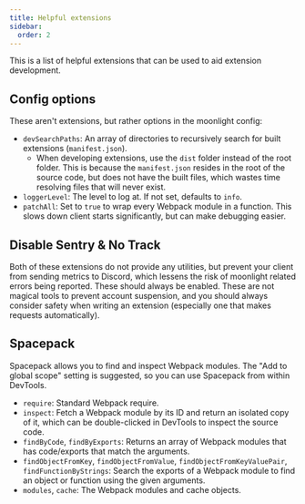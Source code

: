 ```yaml
---
title: Helpful extensions
sidebar:
  order: 2
---
```


This is a list of helpful extensions that can be used to aid extension development.

## Config options

These aren't extensions, but rather options in the moonlight config:

- `devSearchPaths`: An array of directories to recursively search for built extensions (`manifest.json`).
  - When developing extensions, use the `dist` folder instead of the root folder. This is because the `manifest.json` resides in the root of the source code, but does not have the built files, which wastes time resolving files that will never exist.
- `loggerLevel`: The level to log at. If not set, defaults to `info`.
- `patchAll`: Set to `true` to wrap every Webpack module in a function. This slows down client starts significantly, but can make debugging easier.

## Disable Sentry & No Track

Both of these extensions do not provide any utilities, but prevent your client from sending metrics to Discord, which lessens the risk of moonlight related errors being reported. These should always be enabled. These are not magical tools to prevent account suspension, and you should always consider safety when writing an extension (especially one that makes requests automatically).

## Spacepack

Spacepack allows you to find and inspect Webpack modules. The "Add to global scope" setting is suggested, so you can use Spacepack from within DevTools.

- `require`: Standard Webpack require.
- `inspect`: Fetch a Webpack module by its ID and return an isolated copy of it, which can be double-clicked in DevTools to inspect the source code.
- `findByCode`, `findByExports`: Returns an array of Webpack modules that has code/exports that match the arguments.
- `findObjectFromKey`, `findObjectFromValue`, `findObjectFromKeyValuePair`, `findFunctionByStrings`: Search the exports of a Webpack module to find an object or function using the given arguments.
- `modules`, `cache`: The Webpack modules and cache objects.
